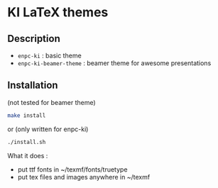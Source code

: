 # KI LaTeX themes

## Description

- `enpc-ki` : basic theme
- `enpc-ki-beamer-theme` : beamer theme for awesome presentations

## Installation

(not tested for beamer theme)
``` bash
make install
```
or (only written for enpc-ki)
``` bash
./install.sh
```

What it does :
* put ttf fonts in ~/texmf/fonts/truetype
* put tex files and images anywhere in ~/texmf
